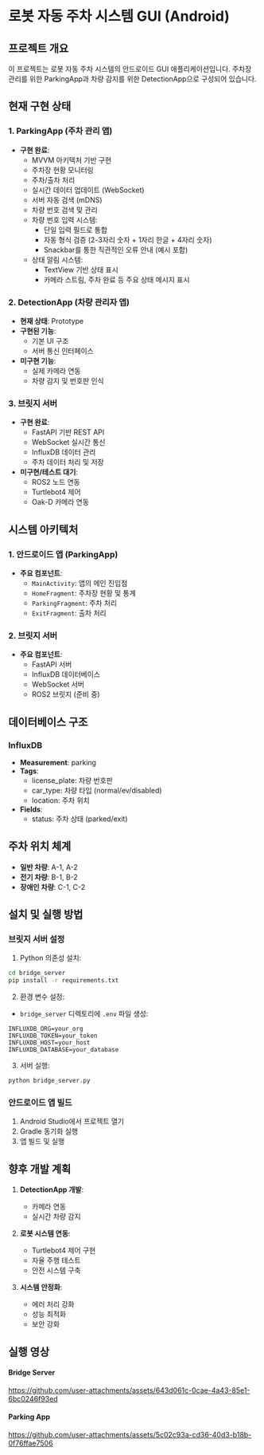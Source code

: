# 로봇 자동 주차 시스템 GUI (Android)

## 프로젝트 개요

이 프로젝트는 로봇 자동 주차 시스템의 안드로이드 GUI 애플리케이션입니다. 주차장 관리를 위한 ParkingApp과 차량 감지를 위한 DetectionApp으로 구성되어 있습니다.

## 현재 구현 상태

### 1. ParkingApp (주차 관리 앱)

- **구현 완료**:
  - MVVM 아키텍처 기반 구현
  - 주차장 현황 모니터링
  - 주차/출차 처리
  - 실시간 데이터 업데이트 (WebSocket)
  - 서버 자동 검색 (mDNS)
  - 차량 번호 검색 및 관리
  - 차량 번호 입력 시스템:
    - 단일 입력 필드로 통합
    - 자동 형식 검증 (2-3자리 숫자 + 1자리 한글 + 4자리 숫자)
    - Snackbar를 통한 직관적인 오류 안내 (예시 포함)
  - 상태 알림 시스템:
    - TextView 기반 상태 표시
    - 카메라 스트림, 주차 완료 등 주요 상태 메시지 표시

### 2. DetectionApp (차량 관리자 앱)

- **현재 상태**: Prototype
- **구현된 기능**:
  - 기본 UI 구조
  - 서버 통신 인터페이스
- **미구현 기능**:
  - 실제 카메라 연동
  - 차량 감지 및 번호판 인식

### 3. 브릿지 서버

- **구현 완료**:
  - FastAPI 기반 REST API
  - WebSocket 실시간 통신
  - InfluxDB 데이터 관리
  - 주차 데이터 처리 및 저장
- **미구현/테스트 대기**:
  - ROS2 노드 연동
  - Turtlebot4 제어
  - Oak-D 카메라 연동

## 시스템 아키텍처

### 1. 안드로이드 앱 (ParkingApp)

- **주요 컴포넌트**:
  - `MainActivity`: 앱의 메인 진입점
  - `HomeFragment`: 주차장 현황 및 통계
  - `ParkingFragment`: 주차 처리
  - `ExitFragment`: 출차 처리

### 2. 브릿지 서버

- **주요 컴포넌트**:
  - FastAPI 서버
  - InfluxDB 데이터베이스
  - WebSocket 서버
  - ROS2 브릿지 (준비 중)

## 데이터베이스 구조

### InfluxDB

- **Measurement**: parking
- **Tags**:
  - license_plate: 차량 번호판
  - car_type: 차량 타입 (normal/ev/disabled)
  - location: 주차 위치
- **Fields**:
  - status: 주차 상태 (parked/exit)

## 주차 위치 체계

- **일반 차량**: A-1, A-2
- **전기 차량**: B-1, B-2
- **장애인 차량**: C-1, C-2

## 설치 및 실행 방법

### 브릿지 서버 설정

1. Python 의존성 설치:

```bash
cd bridge_server
pip install -r requirements.txt
```

2. 환경 변수 설정:

- `bridge_server` 디렉토리에 `.env` 파일 생성:

```
INFLUXDB_ORG=your_org
INFLUXDB_TOKEN=your_token
INFLUXDB_HOST=your_host
INFLUXDB_DATABASE=your_database
```

3. 서버 실행:

```bash
python bridge_server.py
```

### 안드로이드 앱 빌드

1. Android Studio에서 프로젝트 열기
2. Gradle 동기화 실행
3. 앱 빌드 및 실행

## 향후 개발 계획

1. **DetectionApp 개발**:
   - 카메라 연동
   - 실시간 차량 감지

2. **로봇 시스템 연동**:
   - Turtlebot4 제어 구현
   - 자율 주행 테스트
   - 안전 시스템 구축

3. **시스템 안정화**:
   - 에러 처리 강화
   - 성능 최적화
   - 보안 강화

## 실행 영상

#### Bridge Server
https://github.com/user-attachments/assets/643d061c-0cae-4a43-85e1-6bc0246f93ed

#### Parking App
https://github.com/user-attachments/assets/5c02c93a-cd36-40d3-b18b-0f76ffae7506
